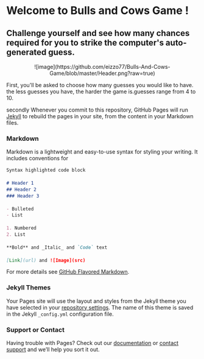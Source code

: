 # Welcome to Bulls and Cows Game ! 
## Challenge yourself and see how many chances required for you to strike the computer's auto-generated guess.

<p align = "center">
![image](https://github.com/eizzo77/Bulls-And-Cows-Game/blob/master/Header.png?raw=true)
</p>
First, you'll be asked to choose how many guesses you would like to have. the less guesses you have, the harder the game is.guesses range from 4 to 10.

secondly 
Whenever you commit to this repository, GitHub Pages will run [Jekyll](https://jekyllrb.com/) to rebuild the pages in your site, from the content in your Markdown files.

### Markdown

Markdown is a lightweight and easy-to-use syntax for styling your writing. It includes conventions for

```markdown
Syntax highlighted code block

# Header 1
## Header 2
### Header 3

- Bulleted
- List

1. Numbered
2. List

**Bold** and _Italic_ and `Code` text

[Link](url) and ![Image](src)
```

For more details see [GitHub Flavored Markdown](https://guides.github.com/features/mastering-markdown/).

### Jekyll Themes

Your Pages site will use the layout and styles from the Jekyll theme you have selected in your [repository settings](https://github.com/eizzo77/Bulls-And-Cows-Game/settings). The name of this theme is saved in the Jekyll `_config.yml` configuration file.

### Support or Contact

Having trouble with Pages? Check out our [documentation](https://help.github.com/categories/github-pages-basics/) or [contact support](https://github.com/contact) and we’ll help you sort it out.
